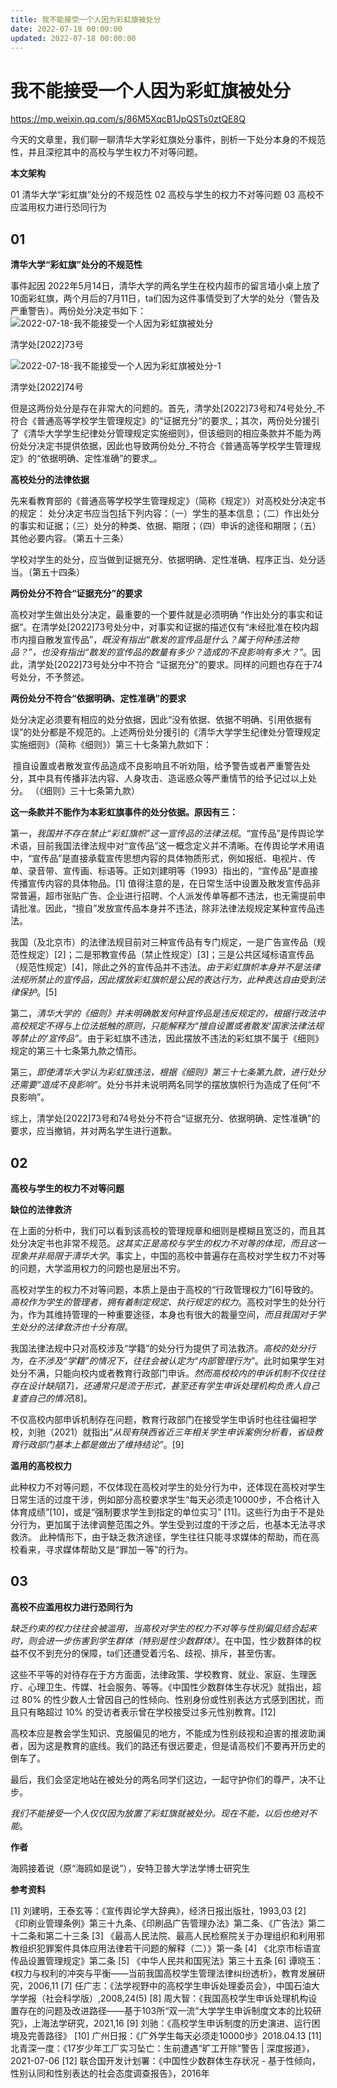 ```yaml
---
title: 我不能接受一个人因为彩虹旗被处分
date: 2022-07-18 00:00:00
updated: 2022-07-18 00:00:00
---
```


# 我不能接受一个人因为彩虹旗被处分

https://mp.weixin.qq.com/s/86M5XqcB1JpQSTs0ztQE8Q

今天的文章里，我们聊一聊清华大学彩虹旗处分事件，剖析一下处分本身的不规范性，并且深挖其中的高校与学生权力不对等问题。

**本文架构**

01 清华大学“彩虹旗”处分的不规范性
02 高校与学生的权力不对等问题
03 高校不应滥用权力进行恐同行为

## 01
**清华大学“彩虹旗”处分的不规范性**

事件起因
2022年5月14日，清华大学的两名学生在校内超市的留言墙小桌上放了10面彩虹旗，两个月后的7月11日，ta们因为这件事情受到了大学的处分（警告及严重警告）。两份处分决定书如下：
![2022-07-18-我不能接受一个人因为彩虹旗被处分](assets/2022-07-18-我不能接受一个人因为彩虹旗被处分.png)

清学处[2022]73号

![2022-07-18-我不能接受一个人因为彩虹旗被处分-1](assets/2022-07-18-我不能接受一个人因为彩虹旗被处分-1.png)

清学处[2022]74号

但是这两份处分是存在非常大的问题的。首先，清学处[2022]73号和74号处分_不符合《普通高等学校学生管理规定》的“证据充分”的要求_；其次，两份处分援引了《清华大学学生纪律处分管理规定实施细则》，但该细则的相应条款并不能为两份处分决定书提供依据，因此也导致两份处分_不符合《普通高等学校学生管理规定》的“依据明确、定性准确”的要求_。

**高校处分的法律依据**

先来看教育部的《普通高等学校学生管理规定》（简称《规定》）对高校处分决定书的规定：
处分决定书应当包括下列内容：（一）学生的基本信息；（二）作出处分的事实和证据；（三）处分的种类、依据、期限；（四）申诉的途径和期限；（五）其他必要内容。（第五十三条）

学校对学生的处分，应当做到证据充分、依据明确、定性准确、程序正当、处分适当。（第五十四条）

**两份处分不符合“证据充分”的要求**

高校对学生做出处分决定，最重要的一个要件就是必须明确 “作出处分的事实和证据”。在清学处[2022]73号处分中，对事实和证据的描述仅有“未经批准在校内超市内擅自散发宣传品”，_既没有指出“散发的宣传品是什么？属于何种违法物品？”，也没有指出“散发的宣传品的数量有多少？造成的不良影响有多大？”_。因此，清学处[2022]73号处分中不符合 “证据充分”的要求。同样的问题也存在于74号处分，不予赘述。

**两份处分不符合“依据明确、定性准确”的要求**

处分决定必须要有相应的处分依据，因此“没有依据、依据不明确、引用依据有误”的处分都是不规范的。上述两份处分援引的《清华大学学生纪律处分管理规定实施细则》（简称《细则》）第三十七条第九款如下：

 擅自设置或者散发宣传品造成不良影响且不听劝阻，给予警告或者严重警告处分，其中具有传播非法内容、人身攻击、造谣惑众等严重情节的给予记过以上处分。 （《细则》三十七条第九款）

**这一条款并不能作为本彩虹旗事件的处分依据。原因有三：**

第一，_我国并不存在禁止“彩虹旗帜”这一宣传品的法律法规_。“宣传品”是传舆论学术语，目前我国法律法规中对“宣传品”这一概念定义并不清晰。在传舆论学术用语中，“宣传品”是直接承载宣传思想内容的具体物质形式，例如报纸、电视片、传单、录音带、宣传画、标语等。正如刘建明等（1993）指出的，“宣传品”是直接传播宣传内容的具体物品。[1] 值得注意的是，在日常生活中设置及散发宣传品非常普遍，超市张贴广告、企业进行招聘、个人派发传单等都不违法，也无需提前申请批准。因此，“擅自”发放宣传品本身并不违法，除非法律法规规定某种宣传品违法。

我国（及北京市）的法律法规目前对三种宣传品有专门规定，一是广告宣传品（规范性规定）[2]；二是邪教宣传品（禁止性规定）[3]；三是公共区域标语宣传品（规范性规定）[4]，除此之外的宣传品并不违法。_由于彩虹旗帜本身并不是法律法规所禁止的宣传品，因此摆放彩虹旗帜是公民的表达行为，此种表达自由受到法律保护_。[5]

第二，_清华大学的《细则》并未明确散发何种宣传品是违反规定的，根据行政法中高校规定不得与上位法抵触的原则，只能解释为“擅自设置或者散发‘国家法律法规等禁止的’宣传品”_。由于彩虹旗不违法，因此摆放不违法的彩虹旗不属于《细则》规定的第三十七条第九款之情形。

第三，_即使清华大学认为彩虹旗违法，根据《细则》第三十七条第九款，进行处分还需要“造成不良影响”_。处分书并未说明两名同学的摆放旗帜行为造成了任何“不良影响”。

综上，清学处[2022]73号和74号处分不符合“证据充分、依据明确、定性准确”的要求，应当撤销，并对两名学生进行道歉。
## 02
**高校与学生的权力不对等问题**

**缺位的法律救济**

在上面的分析中，我们可以看到该高校的管理规章和细则是模糊且宽泛的，而且其处分决定书也非常不规范。_这其实正是高校与学生的权力不对等的体现，而且这一现象并非局限于清华大学_。事实上，中国的高校中普遍存在高校对学生权力不对等的问题，大学滥用权力的问题也是层出不穷。

高校对学生的权力不对等问题，本质上是由于高校的“行政管理权力”[6]导致的。_高校作为学生的管理者，拥有着制定规定、执行规定的权力_。高校对学生的处分行为，作为其维持管理的一种重要途径，本身也有很大的裁量空间，_而且我国对于学生处分的法律救济也十分有限_。

我国法律法规中只对高校涉及“学籍”的处分行为提供了司法救济。_高校的处分行为，在不涉及“学籍”的情况下，往往会被认定为“内部管理行为”_。此时如果学生对处分不满，只能向校内或者教育行政部门申诉。_然而高校校内的申诉机制不仅往往存在设计缺陷_[7]_，还通常只是流于形式，甚至还有学生申诉处理机构负责人自己复查自己的情况_[8]。

不仅高校内部申诉机制存在问题，教育行政部门在接受学生申诉时也往往偏袒学校，刘驰（2021）就指出“_从现有陕西省近三年相关学生申诉案例分析看，省级教育行政部门基本上都是做出了维持结论”_。[9]

**滥用的高校权力**

此种权力不对等问题，不仅体现在高校对学生的处分行为中，还体现在高校对学生日常生活的过度干涉，例如部分高校要求学生“每天必须走10000步，不合格计入体育成绩”[10]，或是“强制要求学生到指定的单位实习” [11]。这些行为由于不是处分行为，更加属于法律调整范围之外。学生受到过度的干涉之后，也基本无法寻求救济。
此种情形下，由于缺乏救济途径，学生往往只能寻求媒体的帮助，而在高校看来，寻求媒体帮助又是“罪加一等”的行为。

## 03
**高校不应滥用权力进行恐同行为**

_缺乏约束的权力往往会被滥用，当高校对学生的权力不对等与性别偏见结合起来时，则会进一步伤害到学生群体（特别是性少数群体）_。在中国，性少数群体的权益不仅不到充分的保障，ta们还遭受着污名、歧视、排斥，甚至伤害。

这些不平等的对待存在于方方面面，法律政策、学校教育、就业、家庭、生理医疗、心理卫生、传媒、社会服务、等等。《中国性少数群体生存状况》就指出，超过 80% 的性少数人士曾因自己的性倾向、性别身份或性别表达方式感到困扰，而且只有略超过 10% 的受访者表示曾在学校接受过多元性别教育。[12]

高校本应是教会学生知识、克服偏见的地方，不能成为性别歧视和迫害的推波助澜者，因为这是教育的底线。我们的路还有很远要走，但是请高校们不要再开历史的倒车了。

最后，我们会坚定地站在被处分的两名同学们这边，一起守护你们的尊严，决不让步。

_我们不能接受一个人仅仅因为放置了彩虹旗就被处分。现在不能，以后也绝对不能_。

**作者**

海鸥接着说（原“海鸥如是说”），安特卫普大学法学博士研究生

**参考资料**

[1] 刘建明，王泰玄等：《宣传舆论学大辞典》，经济日报出版社，1993,03
[2] 《印刷业管理条例》第三十九条、《印刷品广告管理办法》第二条、《广告法》第二十二条和第二十三条
[3] 《最高人民法院、最高人民检察院关于办理组织和利用邪教组织犯罪案件具体应用法律若干问题的解释（二）》第一条
[4] 《北京市标语宣传品设置管理规定》第二条
[5] 《中华人民共和国宪法》第三十五条
[6] 谭晓玉：《权力与权利的冲突与平衡——当前我国高校学生管理法律纠纷透析》，教育发展研究，2006,11
[7] 任广志：《法学视野中的高校学生申诉处理委员会》，中国石油大学学报（社会科学版）,2008,24(5)
[8] 周大智：《我国高校学生申诉处理机构设置存在的问题及改进路径——基于103所“双一流”大学学生申诉制度文本的比较研究》，上海法学研究，2021,16
[9] 刘驰：《高校学生申诉制度的历史演进、运行困境及完善路径》
[10] 广州日报：《广外学生每天必须走10000步》2018.04.13
[11] 北青深一度：《17岁少年工厂实习坠亡：生前遭遇“旷工开除”警告 | 深度报道》，2021-07-06
[12] 联合国开发计划署：《中国性少数群体生存状况 - 基于性倾向，性别认同和性别表达的社会态度调查报告》，2016年

